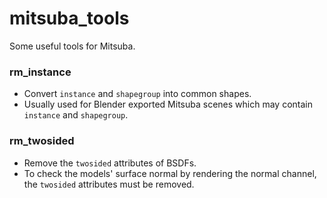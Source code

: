 # mitsuba_tools

Some useful tools for Mitsuba.

### rm_instance

* Convert `instance` and `shapegroup` into common shapes.
* Usually used for Blender exported Mitsuba scenes which may contain `instance` and `shapegroup`.

### rm_twosided

* Remove the `twosided` attributes of BSDFs.
* To check the models' surface normal by rendering the normal channel, the `twosided` attributes must be removed.
